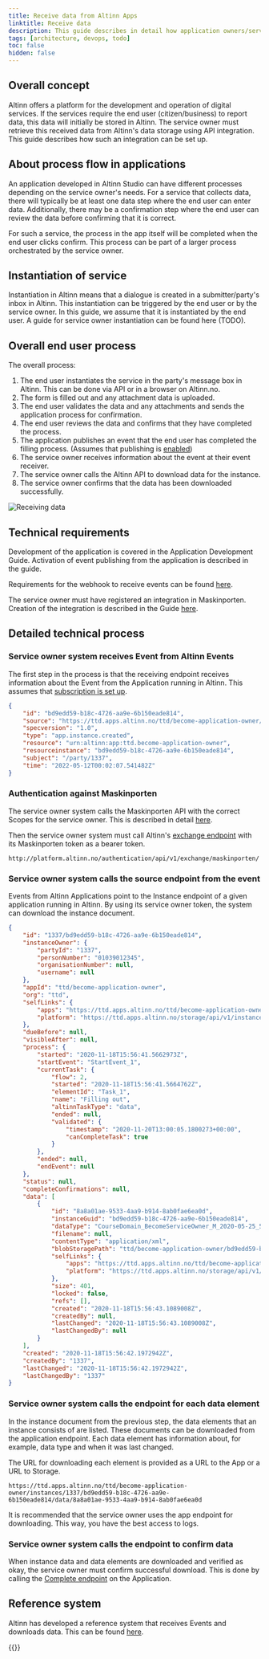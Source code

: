 ```yaml
---
title: Receive data from Altinn Apps
linktitle: Receive data
description: This guide describes in detail how application owners/service owners can receive data reported to an Altinn 3 application.
tags: [architecture, devops, todo]
toc: false
hidden: false
---
```


## Overall concept

Altinn offers a platform for the development and operation of digital services. If the services require the end user (citizen/business) to report data, this data will initially be stored in Altinn. The service owner must retrieve this received data from Altinn's data storage using API integration. This guide describes how such an integration can be set up.

## About process flow in applications

An application developed in Altinn Studio can have different processes depending on the service owner's needs. For a service that collects data, there will typically be at least one data step where the end user can enter data. Additionally, there may be a confirmation step where the end user can review the data before confirming that it is correct.

For such a service, the process in the app itself will be completed when the end user clicks confirm. This process can be part of a larger process orchestrated by the service owner.

## Instantiation of service

Instantiation in Altinn means that a dialogue is created in a submitter/party's inbox in Altinn. This instantiation can be triggered by the end user or by the service owner. In this guide, we assume that it is instantiated by the end user. A guide for service owner instantiation can be found here (TODO).

## Overall end user process

The overall process:

1. The end user instantiates the service in the party's message box in Altinn. This can be done via API or in a browser on Altinn.no.
2. The form is filled out and any attachment data is uploaded.
3. The end user validates the data and any attachments and sends the application process for confirmation.
4. The end user reviews the data and confirms that they have completed the process.
5. The application publishes an event that the end user has completed the filling process. (Assumes that publishing is [enabled]())
6. The service owner receives information about the event at their event receiver.
7. The service owner calls the Altinn API to download data for the instance.
8. The service owner confirms that the data has been downloaded successfully.

![Receiving data](receivingdata.drawio.svg)

## Technical requirements

Development of the application is covered in the Application Development Guide. Activation of event publishing from the application is described in the guide.

Requirements for the webhook to receive events can be found [here](/events/subscribe-to-events/developer-guides/setup-subscription/#request).

The service owner must have registered an integration in Maskinporten. Creation of the integration is described in the Guide [here](/api/authentication/maskinporten/#access-as-service-owner).

## Detailed technical process

### Service owner system receives Event from Altinn Events

The first step in the process is that the receiving endpoint receives information about the Event from the Application running in Altinn. This assumes that [subscription is set up](/events/subscribe-to-events/developer-guides/setup-subscription/).

```json
{
    "id": "bd9edd59-b18c-4726-aa9e-6b150eade814",
    "source": "https://ttd.apps.altinn.no/ttd/become-application-owner/instances/1337/bd9edd59-b18c-4726-aa9e-6b150eade814",
    "specversion": "1.0",
    "type": "app.instance.created",
    "resource": "urn:altinn:app:ttd.become-application-owner",
    "resourceinstance": "bd9edd59-b18c-4726-aa9e-6b150eade814",
    "subject": "/party/1337",
    "time": "2022-05-12T00:02:07.541482Z"
}
```

### Authentication against Maskinporten

The service owner system calls the Maskinporten API with the correct Scopes for the service owner. This is described in detail [here](/authentication/what-do-you-get/maskinporten/#access-as-service-owner).

Then the service owner system must call Altinn's [exchange endpoint](/api/authentication/spec/) with its Maskinporten token as a bearer token.

```http
http://platform.altinn.no/authentication/api/v1/exchange/maskinporten/
```

### Service owner system calls the source endpoint from the event

Events from Altinn Applications point to the Instance endpoint of a given application running in Altinn. By using its service owner token, the system can download the instance document.

```json
{
    "id": "1337/bd9edd59-b18c-4726-aa9e-6b150eade814",
    "instanceOwner": {
        "partyId": "1337",
        "personNumber": "01039012345",
        "organisationNumber": null,
        "username": null
    },
    "appId": "ttd/become-application-owner",
    "org": "ttd",
    "selfLinks": {
        "apps": "https://ttd.apps.altinn.no/ttd/become-application-owner/instances/1337/bd9edd59-b18c-4726-aa9e-6b150eade814",
        "platform": "https://ttd.apps.altinn.no/storage/api/v1/instances/1337/bd9edd59-b18c-4726-aa9e-6b150eade814"
    },
    "dueBefore": null,
    "visibleAfter": null,
    "process": {
        "started": "2020-11-18T15:56:41.5662973Z",
        "startEvent": "StartEvent_1",
        "currentTask": {
            "flow": 2,
            "started": "2020-11-18T15:56:41.5664762Z",
            "elementId": "Task_1",
            "name": "Filling out",
            "altinnTaskType": "data",
            "ended": null,
            "validated": {
                "timestamp": "2020-11-20T13:00:05.1800273+00:00",
                "canCompleteTask": true
            }
        },
        "ended": null,
        "endEvent": null
    },
    "status": null,
    "completeConfirmations": null,
    "data": [
        {
            "id": "8a8a01ae-9533-4aa9-b914-8ab0fae6ea0d",
            "instanceGuid": "bd9edd59-b18c-4726-aa9e-6b150eade814",
            "dataType": "CourseDomain_BecomeServiceOwner_M_2020-05-25_5703_34553_SERES",
            "filename": null,
            "contentType": "application/xml",
            "blobStoragePath": "ttd/become-application-owner/bd9edd59-b18c-4726-aa9e-6b150eade814/data/8a8a01ae-9533-4aa9-b914-8ab0fae6ea0d",
            "selfLinks": {
                "apps": "https://ttd.apps.altinn.no/ttd/become-application-owner/instances/1337/bd9edd59-b18c-4726-aa9e-6b150eade814/data/8a8a01ae-9533-4aa9-b914-8ab0fae6ea0d",
                "platform": "https://ttd.apps.altinn.no/storage/api/v1/instances/1337/bd9edd59-b18c-4726-aa9e-6b150eade814/data/8a8a01ae-9533-4aa9-b914-8ab0fae6ea0d"
            },
            "size": 401,
            "locked": false,
            "refs": [],
            "created": "2020-11-18T15:56:43.1089008Z",
            "createdBy": null,
            "lastChanged": "2020-11-18T15:56:43.1089008Z",
            "lastChangedBy": null
        }
    ],
    "created": "2020-11-18T15:56:42.1972942Z",
    "createdBy": "1337",
    "lastChanged": "2020-11-18T15:56:42.1972942Z",
    "lastChangedBy": "1337"
}
```

### Service owner system calls the endpoint for each data element

In the instance document from the previous step, the data elements that an instance consists of are listed. These documents can be downloaded from the application endpoint. Each data element has information about, for example, data type and when it was last changed.

The URL for downloading each element is provided as a URL to the App or a URL to Storage.

```http
https://ttd.apps.altinn.no/ttd/become-application-owner/instances/1337/bd9edd59-b18c-4726-aa9e-6b150eade814/data/8a8a01ae-9533-4aa9-b914-8ab0fae6ea0d
```

It is recommended that the service owner uses the app endpoint for downloading. This way, you have the best access to logs.

### Service owner system calls the endpoint to confirm data

When instance data and data elements are downloaded and verified as okay, the service owner must confirm successful download. This is done by calling the [Complete endpoint](/api/apps/instances/#complete-instance) on the Application.

## Reference system

Altinn has developed a reference system that receives Events and downloads data. This can be found [here](https://github.com/Altinn/altinn-application-owner-system).

{{<children />}}
